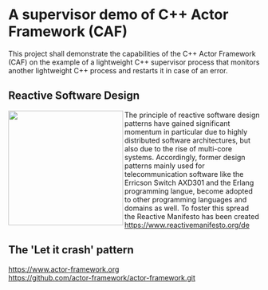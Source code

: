 # A supervisor demo of C++ Actor Framework (CAF)

This project shall demonstrate the capabilities of the C++ Actor Framework (CAF)
on the example of a lightweight C++ supervisor process that monitors another lightweight 
C++ process and restarts it in case of an error.

## Reactive Software Design

<img align='left' src="https://github.com/weberdaniel/supervisor-demo/blob/main/doc/images/reactive_design.jpg" width="230">

The principle of reactive software design patterns have gained significant momentum in particular due to highly distributed
software architectures, but also due to the rise of multi-core systems. Accordingly, former design patterns mainly used for
telecommunication software like the Erricson Switch AXD301 and the Erlang programming langue, become adopted to other programming 
languages and domains as well. To foster this spread the Reactive Manifesto has been created https://www.reactivemanifesto.org/de

## The 'Let it crash' pattern



https://www.actor-framework.org <br>
https://github.com/actor-framework/actor-framework.git
